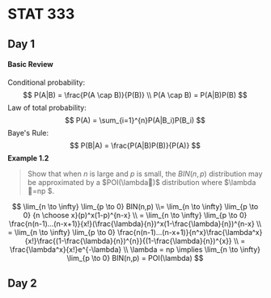 # STAT 333

## Day 1

#### Basic Review

Conditional probability:
$$
P(A|B) = \frac{P(A \cap B)}{P(B)} \\
    P(A \cap B) = P(A|B)P(B)
$$
Law of total probability:
$$
P(A) = \sum_{i=1}^{n}P(A|B_i)P(B_i)
$$
Baye's Rule:
$$
P(B|A) = \frac{P(A|B)P(B)}{P(A)}
$$
**Example 1.2**

> Show that when $n$ is large and  $p$ is small, the $BIN(n, p)$ distribution may be approximated by a $POI(\lambda)$ distribution where $\lambda =np $.

$$
\lim_{n \to \infty} \lim_{p \to 0} BIN(n,p) \\= \lim_{n \to \infty} \lim_{p \to 0} {n \choose x}(p)^x(1-p)^{n-x} \\
= \lim_{n \to \infty} \lim_{p \to 0} \frac{n(n-1)...(n-x+1)}{x!}(\frac{\lambda}{n})^x(1-\frac{\lambda}{n})^{n-x} \\
= \lim_{n \to \infty} \lim_{p \to 0} \frac{n(n-1)...(n-x+1)}{n^x}\frac{\lambda^x}{x!}\frac{(1-\frac{\lambda}{n})^{n}}{(1-\frac{\lambda}{n})^{x}} \\
= \frac{\lambda^x}{x!}e^{-\lambda} \\
\lambda = np \implies \lim_{n \to \infty} \lim_{p \to 0} BIN(n,p) = POI(\lambda)
$$

## Day 2









